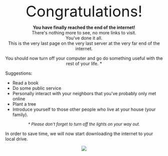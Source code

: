 <html>
<head>
<title>End of the Internet</title>
</head>
<body>
<p align=center><font size=+4>Congratulations!</font>
<p align=center><b>You have finally reached the end of the internet!</b><br>
There's nothing more to see, no more links to visit.<br>
You've done it all.<br>
This is the very last page on the very last server at the very far end of the internet.
<p align=center>You should now turn off your computer and go do something useful with the rest of your life. *
<p>Suggestions:<br>
<ul>
<li>Read a book
<li>Do some public service
<li>Personally interact with your neighbors that you've probably only met online
<li>Plant a tree
<li>Introduce yourself to those other people who live at your house (your family).
</ul>
<p align=center><font size=-1><i>* Please don't forget to turn off the lights on your way out.</i></font>
<p>In order to save time, we will now start downloading the internet to your local drive.
</p>
<p align="center"><img src="downloadwww.gif">
</body>
</html>
